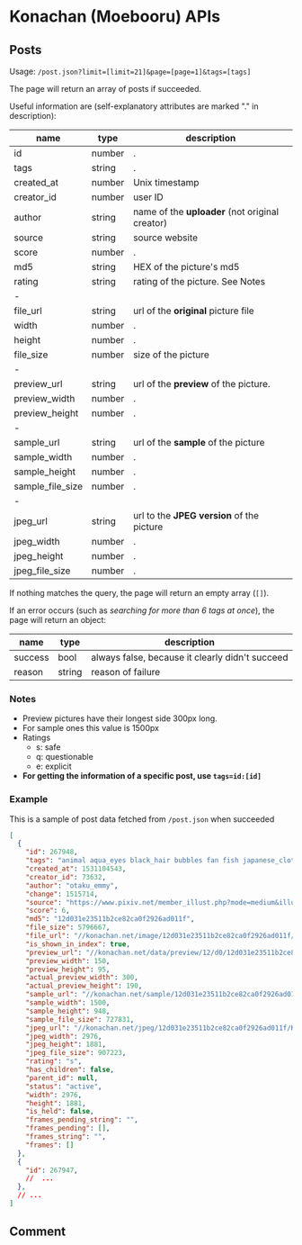 # Konachan (Moebooru) APIs

## Posts

Usage: `/post.json?limit=[limit=21]&page=[page=1]&tags=[tags]`

The page will return an array of posts if succeeded. 

Useful information are (self-explanatory attributes are marked "." in description):

| name             | type   | description                                     |
| ---------------- | ------ | ----------------------------------------------- |
| id               | number | .                                               |
| tags             | string | .                                               |
| created_at       | number | Unix timestamp                                  |
| creator_id       | number | user ID                                         |
| author           | string | name of the **uploader** (not original creator) |
| source           | string | source website                                  |
| score            | number | .                                               |
| md5              | string | HEX of the picture's md5                        |
| rating           | string | rating of the picture. See Notes                |
| -                |
| file_url         | string | url of the **original** picture file            |
| width            | number | .                                               |
| height           | number | .                                               |
| file_size        | number | size of the picture                             |
| -                |
| preview_url      | string | url of the **preview** of the picture.          |
| preview_width    | number | .                                               |
| preview_height   | number | .                                               |
| -                |
| sample_url       | string | url of the **sample** of the picture            |
| sample_width     | number | .                                               |
| sample_height    | number | .                                               |
| sample_file_size | number | .                                               |
| -                |
| jpeg_url         | string | url to the **JPEG version** of the picture      |
| jpeg_width       | number | .                                               |
| jpeg_height      | number | .                                               |
| jpeg_file_size   | number | .                                               |

If nothing matches the query, the page will return an empty array (`[]`).

If an error occurs (such as *searching for more than 6 tags at once*), the page will return an object:

| name    | type   | description                                     |
| ------- | ------ | ----------------------------------------------- |
| success | bool   | always false, because it clearly didn't succeed |
| reason  | string | reason of failure                               |

### Notes

- Preview pictures have their longest side 300px long.
- For sample ones this value is 1500px
- Ratings
  - s: safe
  - q: questionable
  - e: explicit
- **For getting the information of a specific post, use `tags=id:[id]`**


### Example

This is a sample of post data fetched from `/post.json` when succeeded

```json
[
  {
    "id": 267948,
    "tags": "animal aqua_eyes black_hair bubbles fan fish japanese_clothes kimono original tr_(hareru)",
    "created_at": 1531104543,
    "creator_id": 73632,
    "author": "otaku_emmy",
    "change": 1515714,
    "source": "https://www.pixiv.net/member_illust.php?mode=medium&illust_id=69553970",
    "score": 6,
    "md5": "12d031e23511b2ce82ca0f2926ad011f",
    "file_size": 5796667,
    "file_url": "//konachan.net/image/12d031e23511b2ce82ca0f2926ad011f/Konachan.com%20-%20267948%20animal%20aqua_eyes%20black_hair%20bubbles%20fan%20fish%20japanese_clothes%20kimono%20original%20tr_%28hareru%29.png",
    "is_shown_in_index": true,
    "preview_url": "//konachan.net/data/preview/12/d0/12d031e23511b2ce82ca0f2926ad011f.jpg",
    "preview_width": 150,
    "preview_height": 95,
    "actual_preview_width": 300,
    "actual_preview_height": 190,
    "sample_url": "//konachan.net/sample/12d031e23511b2ce82ca0f2926ad011f/Konachan.com%20-%20267948%20sample.jpg",
    "sample_width": 1500,
    "sample_height": 948,
    "sample_file_size": 727831,
    "jpeg_url": "//konachan.net/jpeg/12d031e23511b2ce82ca0f2926ad011f/Konachan.com%20-%20267948%20animal%20aqua_eyes%20black_hair%20bubbles%20fan%20fish%20japanese_clothes%20kimono%20original%20tr_%28hareru%29.jpg",
    "jpeg_width": 2976,
    "jpeg_height": 1881,
    "jpeg_file_size": 907223,
    "rating": "s",
    "has_children": false,
    "parent_id": null,
    "status": "active",
    "width": 2976,
    "height": 1881,
    "is_held": false,
    "frames_pending_string": "",
    "frames_pending": [],
    "frames_string": "",
    "frames": []
  },
  {
    "id": 267947,
    //  ...
  },
  // ...
]
```

## Comment

